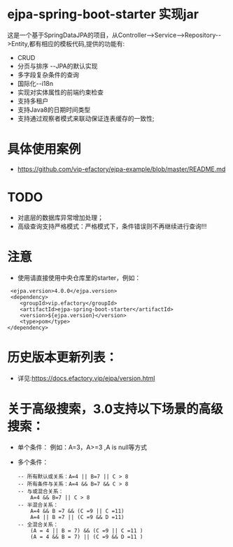 # ejpa-spring-boot-starter 实现jar
这是一个基于SpringDataJPA的项目，从Controller-->Service-->Repository-->Entity,都有相应的模板代码,提供的功能有:
- CRUD
- 分页与排序 --JPA的默认实现
- 多字段复杂条件的查询
- 国际化--i18n
- 实现对实体属性的前端约束检查
- 支持多租户
- 支持Java8的日期时间类型
- 支持通过观察者模式来联动保证连表缓存的一致性;

# 具体使用案例
- https://github.com/vip-efactory/ejpa-example/blob/master/README.md

# TODO
- 对底层的数据库异常增加处理；
- 高级查询支持严格模式：严格模式下，条件错误则不再继续进行查询!!!


# 注意
- 使用请直接使用中央仓库里的starter，例如：
```
 <ejpa.version>4.0.0</ejpa.version>
 <dependency>
    <groupId>vip.efactory</groupId>
    <artifactId>ejpa-spring-boot-starter</artifactId>
    <version>${ejpa.version}</version>
    <type>pom</type>
</dependency>
```


# 历史版本更新列表：
- 详见:https://docs.efactory.vip/ejpa/version.html


# 关于高级搜索，3.0支持以下场景的高级搜索：
- 单个条件：
    例如：A=3，A>=3 ,A is null等方式
   
- 多个条件：
    ```
    -- 所有默认或关系：A=4 || B=7 || C > 8
    -- 所有条件与关系：A=4 && B=7 && C > 8
    -- 与或混合关系：
        A=4 && B=7 || C > 8
    -- 半混合关系：
        A=4 && B =7 && (C =9 || C =11)
        A=4 || B =7 || (C =9 && D =11)
    -- 全混合关系：
        (A = 4 || B = 7) && (C =9 || C =11 )
        (A = 4 && B = 7) || (C =9 && D =11 )
    ```
